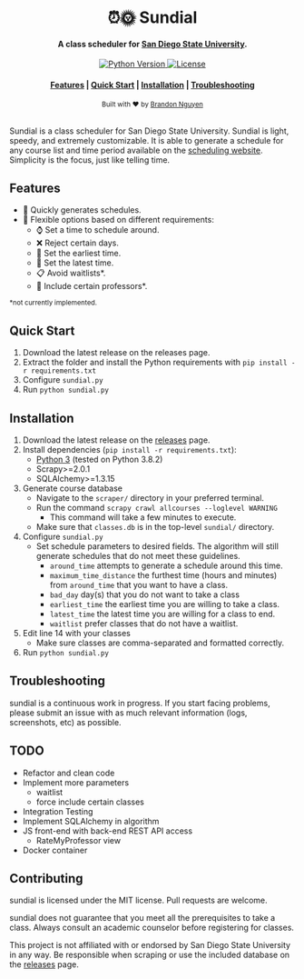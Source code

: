 <h1 align="center">
    ⏰🌞 Sundial
</h1>
<h4 align="center">
    A class scheduler for <a href="https://www.sdsu.edu/">San Diego State University</a>.
</h4>

<p align="center">
    <!-- Python Version -->
    <a href="https://www.python.org/downloads/">
        <img src="https://badgen.net/badge/python/3.8.3/?color=green" alt="Python Version" />
    </a>
    <a href="https://github.com/gnuyent/sundial/blob/master/LICENSE.md">
        <img src="https://badgen.net/badge/license/MIT/blue" alt="License" />
    </a>
</p>

<div align="center">
    <h4>
        <a href="#features">Features</a> |
        <a href="#quick-start">Quick Start</a> |
        <a href="#installation">Installation</a> |
        <a href="#troubleshooting">Troubleshooting</a>
    </h4>
</div>

<div align="center">
    <sub>Built with ❤ by <a href="https://github.com/gnuyent">Brandon Nguyen</a>
    </sub>
</div>
<br>

Sundial is a class scheduler for San Diego State University. Sundial is light, speedy, and extremely customizable. It is
able to generate a schedule for any course list and time period available on the 
[scheduling website](https://sunspot.sdsu.edu/schedule/search). Simplicity is the focus, just like telling time.

## Features
* 🏃 Quickly generates schedules.
* 🙆 Flexible options based on different requirements:
    * ⌚ Set a time to schedule around.
    * ❌ Reject certain days.
    * 🌄 Set the earliest time.
    * 🌙 Set the latest time.
    * 📋 Avoid waitlists*.
    * 👩‍ Include certain professors*.

<small>*not currently implemented.</small>
    
## Quick Start
1. Download the latest release on the releases page.
2. Extract the folder and install the Python requirements with `pip install -r requirements.txt`
3. Configure `sundial.py`
3. Run `python sundial.py`

## Installation
1. Download the latest release on the [releases](https://github.com/gnuyent/sundial/releases/) page.
2. Install dependencies (`pip install -r requirements.txt`):
    * [Python 3](https://www.python.org/downloads/) (tested on Python 3.8.2)
    * Scrapy>=2.0.1
    * SQLAlchemy>=1.3.15
3. Generate course database
    * Navigate to the `scraper/` directory in your preferred terminal.
    * Run the command `scrapy crawl allcourses --loglevel WARNING`
        * This command will take a few minutes to execute.
    * Make sure that `classes.db` is in the top-level `sundial/` directory.
3. Configure `sundial.py`
    * Set schedule parameters to desired fields. The algorithm will still generate schedules that do not meet these 
    guidelines.
        * `around_time` attempts to generate a schedule around this time.
        * `maximum_time_distance` the furthest time (hours and minutes) from `around_time` that you want to have a 
        class.
        * `bad_day` day(s) that you do not want to take a class
        * `earliest_time` the earliest time you are willing to take a class.
        * `latest_time` the latest time you are willing for a class to end.
        * `waitlist` prefer classes that do not have a waitlist.
4. Edit line 14 with your classes
    * Make sure classes are comma-separated and formatted correctly.
5. Run `python sundial.py`

## Troubleshooting
sundial is a continuous work in progress. If you start facing problems, please submit an issue with as much relevant 
information (logs, screenshots, etc) as possible.

## TODO
* Refactor and clean code
* Implement more parameters
    * waitlist
    * force include certain classes
* Integration Testing
* Implement SQLAlchemy in algorithm
* JS front-end with back-end REST API access
    * RateMyProfessor view
* Docker container

## Contributing
sundial is licensed under the MIT license. Pull requests are welcome.

sundial does not guarantee that you meet all the prerequisites to take a class. Always consult an academic counselor
before registering for classes.

This project is not affiliated with or endorsed by San Diego State University in any way. Be responsible when scraping
or use the included database on the [releases](https://github.com/gnuyent/sundial/releases) page.
